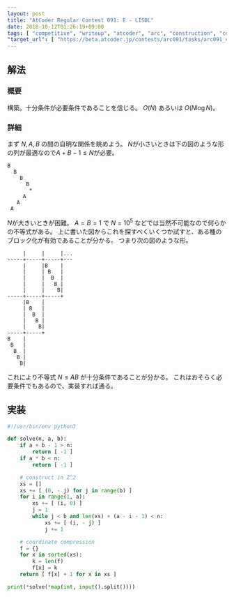 ```yaml
---
layout: post
title: "AtCoder Regular Contest 091: E - LISDL"
date: 2018-10-12T01:26:19+09:00
tags: [ "competitive", "writeup", "atcoder", "arc", "construction", "construction" ]
"target_url": [ "https://beta.atcoder.jp/contests/arc091/tasks/arc091_c" ]
---
```


## 解法

### 概要

構築。十分条件が必要条件であることを信じる。
$O(N)$ あるいは $O(N \log N)$。

### 詳細

まず $N, A, B$ の間の自明な関係を眺めよう。
$N$が小さいときは下の図のような形の列が最適なので$A + B - 1 \le N$が必要。

```
B
  B
    B
      B
       *
     A
   A
 A
```

$N$が大きいときが困難。
$A = B = 1$ で $N = 10^5$ などでは当然不可能なので何らかの不等式がある。
上に書いた図からこれを探すべくいくつか試すと、ある種のブロック化が有効であることが分かる。
つまり次の図のような形。

```
     |     |     |...
-----+-----+-----+---
     |     |B    |
     |     | B   |
     |     |  B  |
     |     |   B |
     |     |    B|
-----+-----+-----+
     |B    |
     | B   |
     |  B  |
     |   B |
     |    B|
-----+-----+
B    |
 B   |
  B  |
   B |
    B|
```

これにより不等式 $N \le AB$ が十分条件であることが分かる。
これはおそらく必要条件でもあるので、実装すれば通る。

## 実装

``` python
#!/usr/bin/env python3

def solve(n, a, b):
    if a + b - 1 > n:
        return [ -1 ]
    if a * b < n:
        return [ -1 ]

    # construct in Z^2
    xs = []
    xs += [ (0, - j) for j in range(b) ]
    for i in range(1, a):
        xs += [ (i, 0) ]
        j = 1
        while j < b and len(xs) + (a - i - 1) < n:
            xs += [ (i, - j) ]
            j += 1

    # coordinate compression
    f = {}
    for x in sorted(xs):
        k = len(f)
        f[x] = k
    return [ f[x] + 1 for x in xs ]

print(*solve(*map(int, input().split())))

```
